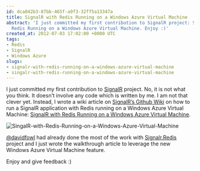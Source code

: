 ```yaml
---
id: dca042b3-87bb-465f-a9f3-32ff5a13347a
title: SignalR with Redis Running on a Windows Azure Virtual Machine
abstract: 'I just committed my first contribution to SignalR project: SignalR with
  Redis Running on a Windows Azure Virtual Machine. Enjoy :)'
created_at: 2012-07-03 17:02:00 +0000 UTC
tags:
- Redis
- SignalR
- Windows Azure
slugs:
- signalr-with-redis-running-on-a-windows-azure-virtual-machine
- singalr-with-redis-running-on-a-windows-azure-virtual-machine
---
```


<p>I just committed my first contribution to <a title="https://github.com/SignalR/SignalR" href="https://github.com/SignalR/SignalR">SignalR</a> project. No, it is not what you think. It doesn&rsquo;t involve any code which is written by me. I am not that clever yet. Instead, I wrote a wiki article on <a title="https://github.com/SignalR/SignalR/wiki" href="https://github.com/SignalR/SignalR/wiki">SignalR&rsquo;s Github Wiki</a> on how to run a SignalR application with Redis running on a Windows Azure Virtual Machine: <a href="https://github.com/SignalR/SignalR/wiki/SignalR-with-Redis-Running-on-a-Windows-Azure-Virtual-Machine" title="https://github.com/SignalR/SignalR/wiki/SignalR-with-Redis-Running-on-a-Windows-Azure-Virtual-Machine">SignalR with Redis Running on a Windows Azure Virtual Machine</a>.</p>
<p><img src="http://www.tugberkugurlu.com/Content/Images/UploadedByAuthors/105/SingalR-with-Redis-Running-on-a-Windows-Azure-Virtual-Machine_16_small.PNG" title="SingalR-with-Redis-Running-on-a-Windows-Azure-Virtual-Machine" alt="SingalR-with-Redis-Running-on-a-Windows-Azure-Virtual-Machine" /></p>
<p><a title="https://twitter.com/davidfowl" href="https://twitter.com/davidfowl">@davidfowl</a> had already done the most of the work with <a title="https://github.com/SignalR/SignalR.Redis" href="https://github.com/SignalR/SignalR.Redis">Signalr.Redis</a> project and I just wrote the walkthrough article to leverage the new Windows Azure Virtual Machine feature.</p>
<p>Enjoy and give feedback :)</p>